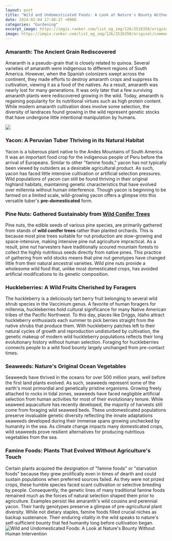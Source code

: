 ```yaml
---
layout: post
title: "Wild and Undomesticated Foods: A Look at Nature's Bounty Without Human Intervention"
date: 2024-02-04 17:48:27 +0000
categories: "Gardening"
excerpt_image: https://imgix.ranker.com/list_og_img/126/2516358/original/common-fruits-compared-to-undomesticated-forms-u5?w=817&amp;h=427&amp;fm=jpg&amp;q=50&amp;fit=crop
image: https://imgix.ranker.com/list_og_img/126/2516358/original/common-fruits-compared-to-undomesticated-forms-u5?w=817&amp;h=427&amp;fm=jpg&amp;q=50&amp;fit=crop
---
```


### Amaranth: The Ancient Grain Rediscovered
Amaranth is a pseudo-grain that is closely related to quinoa. Several varieties of amaranth were indigenous to different regions of South America. However, when the Spanish colonizers swept across the continent, they made efforts to destroy amaranth crops and suppress its cultivation, viewing it as a food of the natives. As a result, amaranth was nearly lost for many generations. It was only later that a few surviving amaranth plants were rediscovered growing in the wild. Today, amaranth is regaining popularity for its nutritional virtues such as high protein content. While modern amaranth cultivation does involve some selection, the diversity of landraces found growing in the wild represent genetic stocks that have undergone little intentional manipulation by humans.

![](https://imgix.ranker.com/list_og_img/126/2516358/original/common-fruits-compared-to-undomesticated-forms-u4?w=817&amp;h=427&amp;fm=jpg&amp;q=50&amp;fit=crop)
### Yacon: A Peruvian Tuber Thriving in its Natural Habitat  
Yacon is a tuberous plant native to the Andes Mountains of South America. It was an important food crop for the indigenous people of Peru before the arrival of Europeans. Similar to other "famine foods," yacon has not typically been viewed by outsiders as a desirable agricultural product. As such, yacon has faced little intensive cultivation or artificial selection pressures. Wild populations of yacon can still be found thriving in their original highland habitats, maintaining genetic characteristics that have evolved over millennia without human interference. Though yacon is beginning to be farmed on a limited scale, wild-growing yacon offers a glimpse into this versatile tuber's **pre-domesticated** form.
### Pine Nuts: Gathered Sustainably from [Wild Conifer Trees](https://fistore.mysenprints.com/collection/alber)
Pine nuts, the edible seeds of various pine species, are primarily gathered from stands of **wild conifer trees** rather than planted orchards. This is because most pine trees suitable for nut production are slow-growing and space-intensive, making intensive pine nut agriculture impractical. As a result, pine nut harvesters have traditionally scoured mountain forests to collect the highly nutritious seeds directly from native pines. This practice of gathering from wild stocks means that pine nut genotypes have changed little from their natural ancestral varieties. Wild pine nuts provide a wholesome wild food that, unlike most domesticated crops, has avoided artificial modifications to its genetic composition.
### Huckleberries: A Wild Fruits Cherished by Foragers 
The huckleberry is a deliciously tart berry fruit belonging to several wild shrub species in the Vaccinium genus. A favorite of human foragers for millennia, huckleberries hold cultural significance for many Native American tribes of the Pacific Northwest. To this day, places like Driggs, Idaho attract huckleberry enthusiasts each summer to pick berries straight from the native shrubs that produce them. With huckleberry patches left to their natural cycles of growth and reproduction undisturbed by cultivation, the genetic makeup of modern wild huckleberry populations reflects their long evolutionary history without human selection. Foraging for huckleberries connects people to a wild food bounty largely unchanged from pre-contact times.
### Seaweeds: Nature's Original Ocean Vegetables
Seaweeds have thrived in the oceans for over 500 million years, well before the first land plants evolved. As such, seaweeds represent some of the earth's most primordial and genetically pristine organisms. Growing freely attached to rocks in tidal zones, seaweeds have faced negligible artificial selection from human activities for most of their evolutionary tenure. While seaweed aquaculture has recently developed, the majority of harvests still come from foraging wild seaweed beds. These undomesticated populations preserve invaluable genetic diversity reflecting the innate adaptations seaweeds developed during their immense spans growing unchecked by humanity in the sea. As climate change impacts many domesticated crops, wild seaweeds prove resilient alternatives for producing nutritious vegetables from the sea.
### Famine Foods: Plants That Evolved Without Agriculture's Touch  
Certain plants acquired the designation of "famine foods" or "starvation foods" because they grew prolifically even in times of dearth and could sustain populations when preferred sources failed. As they were not prized crops, these humble species faced scant cultivation or selective breeding by people. Consequently, the genetic lines of many traditional famine foods remained much as the forces of natural selection shaped them prior to agriculture. Examples persist like amaranth's wild cousins and perennial yacon. Their hardy genotypes preserve a glimpse of pre-agricultural plant diversity. While not dietary staples, famine foods filled crucial niches as backup sustenance. Their enduring vitality in the wild speaks to nature's self-sufficient bounty that fed humanity long before cultivation began.
![Wild and Undomesticated Foods: A Look at Nature's Bounty Without Human Intervention](https://imgix.ranker.com/list_og_img/126/2516358/original/common-fruits-compared-to-undomesticated-forms-u5?w=817&amp;h=427&amp;fm=jpg&amp;q=50&amp;fit=crop)